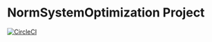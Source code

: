 # NormSystemOptimization Project
[![CircleCI](https://circleci.com/gh/vinixnan/NormSystemOptimization.svg?style=svg)](https://circleci.com/gh/vinixnan/NormSystemOptimization)
